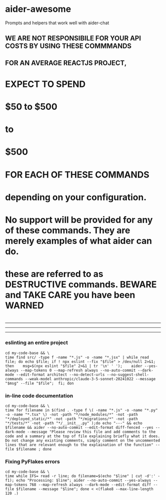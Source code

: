 # aider-awesome
Prompts and helpers that work well with aider-chat 


## WE ARE NOT RESPONSIBILE FOR YOUR API COSTS BY USING THESE COMMMANDS
## FOR AN AVERAGE REACTJS PROJECT, 
# EXPECT TO SPEND 
# $50 to $500 
# to 
# $500 
# FOR EACH OF THESE COMMANDS 
# 
# depending on your configuration.
# No support will be provided for any of these commands. They are merely examples of what aider can do.
# these are referred to as DESTRUCTIVE commands. BEWARE and TAKE CARE you have been WARNED
#
---
---
---


### eslinting an entire project
```
cd my-code-base && \
time find src/ -type f -name "*.js" -o -name "*.jsx" | while read file; do echo $file; if ! npx eslint --fix "$file" > /dev/null 2>&1; then    msg=$(npx eslint "$file" 2>&1 | tr '\n' ' ');    aider --yes-always --map-tokens 0 --map-refresh always --no-auto-commit --dark-mode --edit-format architect --no-detect-urls --no-suggest-shell-commands --weak-model anthropic/claude-3-5-sonnet-20241022 --message "$msg" --file "$file";  fi; don
```

### in-line code documentation
```
cd my-code-base && \
time for filename in $(find . -type f \( -name "*.js" -o -name "*.py" -o -name "*.tsx" \) -not -path "*/node_modules/*" -not -path "*/deployed_static/*" -not -path "*/migrations/*" -not -path "*/tests/*" -not -path "*/__init__.py" );do echo "---" && echo $filename && aider --no-auto-commit --edit-format diff-fenced --yes --dark-mode --message "Please review this file and add comments to the code and a summary at the top of file explaining briefly what it does. Do not change any existing comments, simply comment on the uncommented lines that are relevant enough to the explaination of the function" --file $filename ; done
```

### Fixing PyFlakes errors 
```
cd my-code-base && \
time while IFS= read -r line; do filename=$(echo "$line" | cut -d':' -f1); echo "Processing: $line"; aider --no-auto-commit --yes-always --map-tokens 768 --map-refresh always --dark-mode --edit-format diff --file $filename --message "$line"; done < <(flake8 --max-line-length 120 .)
```
